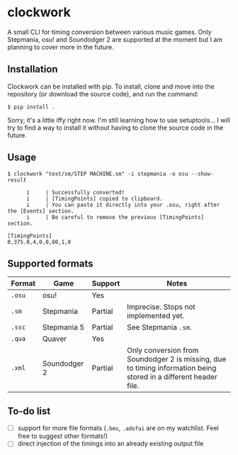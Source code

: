 # clockwork
A small CLI for timing conversion between various music games. Only Stepmania, osu! and Soundodger 2 are supported at the moment but I am planning to cover more in the future.

## Installation
Clockwork can be installed with pip. To install, clone and move into the repository (or download the source code), and run the command:

```console
$ pip install .
```

Sorry, it's a little iffy right now. I'm still learning how to use setuptools... I will try to find a way to install it without having to clone the source code in the future.

## Usage
```console
$ clockwork "test/sm/STEP MACHINE.sm" -i stepmania -o osu --show-result

      i     | Successfully converted!
      i     | [TimingPoints] copied to clipboard.
      i     | You can paste it directly into your .osu, right after the [Events] section.
      i     | Be careful to remove the previous [TimingPoints] section.

[TimingPoints]
0,375.0,4,0,0,80,1,0
```

## Supported formats

| Format | Game         | Support | Notes                                                                                                            |
|--------|--------------|---------|------------------------------------------------------------------------------------------------------------------|
| `.osu` | osu!         | Yes     |                                                                                                                  |
| `.sm`  | Stepmania    | Partial | Imprecise. Stops not implemented yet.                                                                            |
| `.ssc` | Stepmania 5  | Partial | See Stepmania `.sm`.                                                                                             |
| `.qua` | Quaver       | Yes     |                                                                                                                  |
| `.xml` | Soundodger 2 | Partial | Only conversion from Soundodger 2 is missing, due to timing information being stored in a different header file. |

## To-do list
- [ ] support for more file formats (`.bms`, `.adofai` are on my watchlist. Feel free to suggest other formats!)
- [ ] direct injection of the timings into an already existing output file
